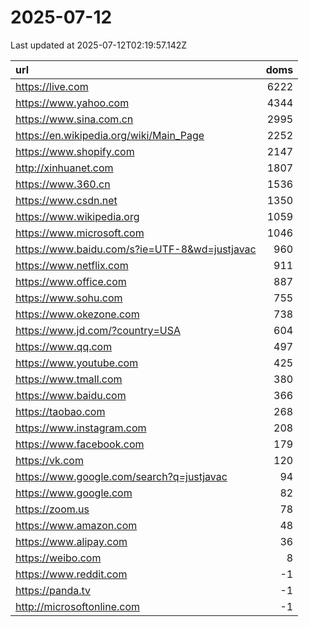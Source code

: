 # 2025-07-12

<!-- BEGIN -->
Last updated at 2025-07-12T02:19:57.142Z

url | doms
:- | -:
https://live.com | 6222
https://www.yahoo.com | 4344
https://www.sina.com.cn | 2995
https://en.wikipedia.org/wiki/Main_Page | 2252
https://www.shopify.com | 2147
http://xinhuanet.com | 1807
https://www.360.cn | 1536
https://www.csdn.net | 1350
https://www.wikipedia.org | 1059
https://www.microsoft.com | 1046
https://www.baidu.com/s?ie=UTF-8&wd=justjavac | 960
https://www.netflix.com | 911
https://www.office.com | 887
https://www.sohu.com | 755
https://www.okezone.com | 738
https://www.jd.com/?country=USA | 604
https://www.qq.com | 497
https://www.youtube.com | 425
https://www.tmall.com | 380
https://www.baidu.com | 366
https://taobao.com | 268
https://www.instagram.com | 208
https://www.facebook.com | 179
https://vk.com | 120
https://www.google.com/search?q=justjavac | 94
https://www.google.com | 82
https://zoom.us | 78
https://www.amazon.com | 48
https://www.alipay.com | 36
https://weibo.com | 8
https://www.reddit.com | -1
https://panda.tv | -1
http://microsoftonline.com | -1
<!-- END -->
